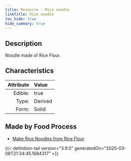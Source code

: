 ```yaml
---
title: Resource - Rice noodle
linkTitle: Rice noodle
toc_hide: true
hide_summary: true
---
```

<!-- This is generated by the MarsSim HelpGenertor, do not edit. -->

## Description
Noodle made of Rice Flour.

## Characteristics

| Attribute      | Value |
|--------:|:------|
|Edible:|true|
|Type:|Derived|
|Form:|Solid|
 



## Made by Food Process

- [Make Rice Noodles from Rice Flour](/docs/definitions/food/make-rice-noodles-from-rice-flour)

    


{{< definition-tail version="3.9.0" generatedOn="2025-03-08T21:34:45.1684317" >}}


